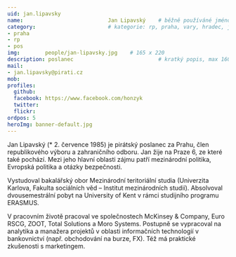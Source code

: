 ```yaml
---
uid: jan.lipavsky
name:                           Jan Lipavský  	# běžně používáné jméno
category:                       # kategorie: rp, praha, vary, hradec, jmk, senat
- praha
- rp
- pos
img: 		people/jan-lipavsky.jpg    # 165 x 220
description: poslanec    	        			# kratký popis, max 160 znaků
mail:
- jan.lipavsky@pirati.cz
mob: 				
profiles:
  github: 
  facebook: https://www.facebook.com/honzyk
  twitter: 
  flickr: 
ordpos: 5
heroImg: banner-default.jpg  
---
```


Jan Lipavský (* 2. července 1985) je pirátský poslanec za Prahu, člen republikového výboru a zahraničního odboru. Jan žije na Praze 6, ze které také pochází. Mezi jeho hlavní oblasti zájmu patří mezinárodní politika, Evropská politika a otázky bezpečnosti.

Vystudoval bakalářský obor Mezinárodní teritoriální studia (Univerzita Karlova, Fakulta sociálních věd – Institut mezinárodních studií). Absolvoval dvousemestrální pobyt na University of Kent v rámci studijního programu ERASMUS.

V pracovním životě pracoval ve společnostech McKinsey & Company, Euro RSCG, ZOOT, Total Solutions a Moro Systems. Postupně se vypracoval na analytika a manažera projektů v oblasti informačních technologií v bankovnictví (např. obchodování na burze, FX). Též má praktické zkušenosti s marketingem.
